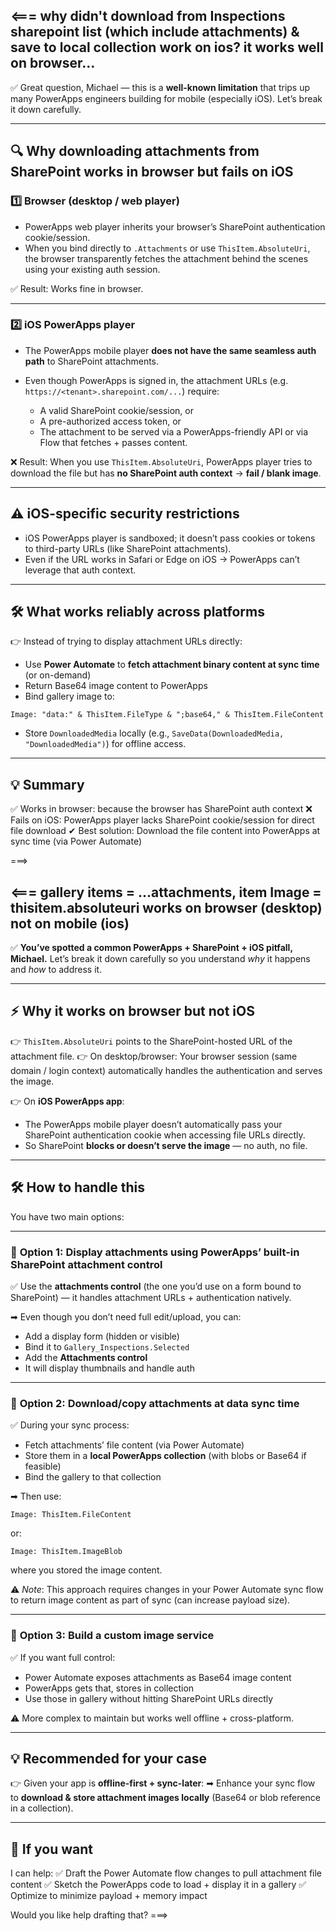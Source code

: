 
<===
why didn't download from Inspections sharepoint list (which include attachments) & save to local collection work on ios? it works well on browser...
---
✅ Great question, Michael — this is a **well-known limitation** that trips up many PowerApps engineers building for mobile (especially iOS). Let’s break it down carefully.

---

## 🔍 **Why downloading attachments from SharePoint works in browser but fails on iOS**

### 1️⃣ **Browser (desktop / web player)**

* PowerApps web player inherits your browser’s SharePoint authentication cookie/session.
* When you bind directly to `.Attachments` or use `ThisItem.AbsoluteUri`, the browser transparently fetches the attachment behind the scenes using your existing auth session.

✅ Result: Works fine in browser.

---

### 2️⃣ **iOS PowerApps player**

* The PowerApps mobile player **does not have the same seamless auth path** to SharePoint attachments.
* Even though PowerApps is signed in, the attachment URLs (e.g. `https://<tenant>.sharepoint.com/...`) require:

  * A valid SharePoint cookie/session, or
  * A pre-authorized access token, or
  * The attachment to be served via a PowerApps-friendly API or via Flow that fetches + passes content.

❌ Result: When you use `ThisItem.AbsoluteUri`, PowerApps player tries to download the file but has **no SharePoint auth context** → **fail / blank image**.

---

## ⚠ **iOS-specific security restrictions**

* iOS PowerApps player is sandboxed; it doesn’t pass cookies or tokens to third-party URLs (like SharePoint attachments).
* Even if the URL works in Safari or Edge on iOS → PowerApps can’t leverage that auth context.

---

## 🛠 **What works reliably across platforms**

👉 Instead of trying to display attachment URLs directly:

* Use **Power Automate** to **fetch attachment binary content at sync time** (or on-demand)
* Return Base64 image content to PowerApps
* Bind gallery image to:

```powerapps
Image: "data:" & ThisItem.FileType & ";base64," & ThisItem.FileContent
```

* Store `DownloadedMedia` locally (e.g., `SaveData(DownloadedMedia, "DownloadedMedia")`) for offline access.

---

## 💡 **Summary**

✅ Works in browser: because the browser has SharePoint auth context
❌ Fails on iOS: PowerApps player lacks SharePoint cookie/session for direct file download
✔ Best solution: Download the file content into PowerApps at sync time (via Power Automate)

===>

<===
gallery items = ...attachments, item Image = thisitem.absoluteuri works on browser (desktop) not on mobile (ios)
---
✅ **You’ve spotted a common PowerApps + SharePoint + iOS pitfall, Michael.** Let’s break it down carefully so you understand *why* it happens and *how* to address it.

---

## ⚡ **Why it works on browser but not iOS**

👉 `ThisItem.AbsoluteUri` points to the SharePoint-hosted URL of the attachment file.
👉 On desktop/browser:
Your browser session (same domain / login context) automatically handles the authentication and serves the image.

👉 On **iOS PowerApps app**:

* The PowerApps mobile player doesn’t automatically pass your SharePoint authentication cookie when accessing file URLs directly.
* So SharePoint **blocks or doesn’t serve the image** — no auth, no file.

---

## 🛠 **How to handle this**

You have two main options:

---

### 🔹 **Option 1: Display attachments using PowerApps’ built-in SharePoint attachment control**

✅ Use the **attachments control** (the one you’d use on a form bound to SharePoint) — it handles attachment URLs + authentication natively.

➡ Even though you don’t need full edit/upload, you can:

* Add a display form (hidden or visible)
* Bind it to `Gallery_Inspections.Selected`
* Add the **Attachments control**
* It will display thumbnails and handle auth

---

### 🔹 **Option 2: Download/copy attachments at data sync time**

✅ During your sync process:

* Fetch attachments’ file content (via Power Automate)
* Store them in a **local PowerApps collection** (with blobs or Base64 if feasible)
* Bind the gallery to that collection

➡ Then use:

```powerapps
Image: ThisItem.FileContent
```

or:

```powerapps
Image: ThisItem.ImageBlob
```

where you stored the image content.

⚠ *Note*: This approach requires changes in your Power Automate sync flow to return image content as part of sync (can increase payload size).

---

### 🔹 **Option 3: Build a custom image service**

✅ If you want full control:

* Power Automate exposes attachments as Base64 image content
* PowerApps gets that, stores in collection
* Use those in gallery without hitting SharePoint URLs directly

⚠ More complex to maintain but works well offline + cross-platform.

---

## 💡 **Recommended for your case**

👉 Given your app is **offline-first + sync-later**:
➡ Enhance your sync flow to **download & store attachment images locally** (Base64 or blob reference in a collection).

---

## 🚀 **If you want**

I can help:
✅ Draft the Power Automate flow changes to pull attachment file content
✅ Sketch the PowerApps code to load + display it in a gallery
✅ Optimize to minimize payload + memory impact

Would you like help drafting that?
===>
